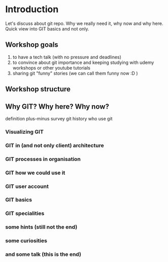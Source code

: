 # Introduction
Let's discuss about git repo. Why we really need it, why now and why here.
Quick view into GIT basics and not only.

## Workshop goals
1. to have a tech talk (with no pressure and deadlines)
2. to convince about git importance and keeping studying with udemy workshops or other youtube tutorials
3. sharing git "funny" stories (we can call them funny now :D )

## Workshop structure

## Why GIT? Why here? Why now?
definition
plus-minus
survey
git history
who use git

### Visualizing GIT
### GIT in (and not only client) architecture
### GIT processes in organisation
### GIT how we could use it
### GIT user account
### GIT basics
### GIT specialities
### some hints (still not the end)
### some curiosities
### and some talk (this is the end)




